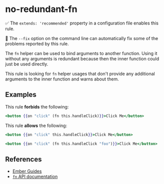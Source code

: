 # no-redundant-fn

✅ The `extends: 'recommended'` property in a configuration file enables this rule.

🔧 The `--fix` option on the command line can automatically fix some of the problems reported by this rule.

The `fn` helper can be used to bind arguments to another function. Using it
without any arguments is redundant because then the inner function could just
be used directly.

This rule is looking for `fn` helper usages that don't provide any additional
arguments to the inner function and warns about them.

## Examples

This rule **forbids** the following:

```hbs
<button {{on "click" (fn this.handleClick)}}>Click Me</button>
```

This rule **allows** the following:

```hbs
<button {{on "click" this.handleClick}}>Click Me</button>
```

```hbs
<button {{on "click" (fn this.handleClick "foo")}}>Click Me</button>
```

## References

- [Ember Guides](https://guides.emberjs.com/release/components/component-state-and-actions/#toc_passing-arguments-to-actions)
- [`fn` API documentation](https://api.emberjs.com/ember/3.20/classes/Ember.Templates.helpers/methods/fn?anchor=fn)
